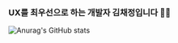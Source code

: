 ### UX를 최우선으로 하는 개발자 김채정입니다 🙋‍♀️
![Anurag's GitHub stats](https://github-readme-stats.vercel.app/api?username=blcklamb&show_icons=true&theme=vision-friendly-dark)
<!--
**blcklamb/blcklamb** is a ✨ _special_ ✨ repository because its `README.md` (this file) appears on your GitHub profile.

Here are some ideas to get you started:

- 🔭 I’m currently working on ...
- 🌱 I’m currently learning ...
- 👯 I’m looking to collaborate on ...
- 🤔 I’m looking for help with ...
- 💬 Ask me about ...
- 📫 How to reach me: ...
- 😄 Pronouns: ...
- ⚡ Fun fact: ...
-->
